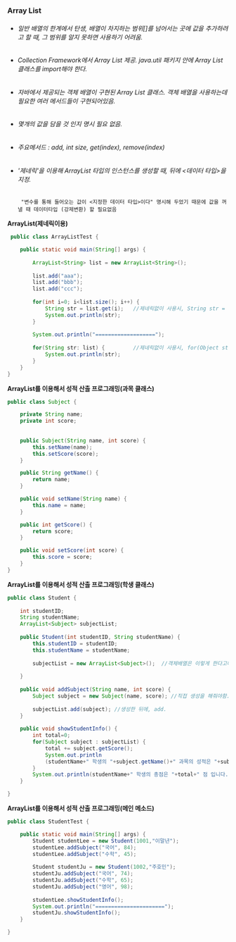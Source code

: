 ### Array List
* ###### 일반 배열의 한계에서 탄생, 배열이 차지하는 범위[]를 넘어서는 곳에 값을 추가하려고 할 때, 그 범위를 알지 못하면 사용하기 어려움. 
* ###### Collection Framework에서 Array List 제공. java.util 패키지 안에 Array List 클래스를 import해야 한다. 
* ###### 자바에서 제공되는 객체 배열이 구현된  Array List 클래스. 객체 배열을 사용하는데 필요한 여러 메서드들이 구현되어있음. 
* ###### 몇개의 값을 담을 것 인지 명시 필요 없음. 
* ###### 주요메서드 : add, int size, get(index), remove(index)
* ###### '제네릭'을 이용해 ArrayList 타입의 인스턴스를 생성할 때, 뒤에 <데이터 타입>을 지정. 
       "변수를 통해 들어오는 값이 <지정한 데이터 타입>이다" 명시해 두었기 때문에 값을 꺼낼 때 데이터타입 (강제변환) 할 필요없음   
       

**ArrayList(제네릭이용)**   
```java
 public class ArrayListTest {

	public static void main(String[] args) {
		
		ArrayList<String> list = new ArrayList<String>();
		
		list.add("aaa");
		list.add("bbb");
		list.add("ccc");
		
		for(int i=0; i<list.size(); i++) {
			String str = list.get(i);  	//제네릭없이 사용시, String str = (String)list.get(i);
			System.out.println(str);
		}
		
		System.out.println("===================");
		
		for(String str: list) {     	//제네릭없이 사용시, for(Object str: list)
			System.out.println(str);
		}		
	}
}
``` 
**ArrayList를 이용해서 성적 산출 프로그래밍(과목 클래스)** 
```java
public class Subject {

	private String name;
	private int score;
	
	
	public Subject(String name, int score) {
		this.setName(name);
		this.setScore(score);
	}

	public String getName() {
		return name;
	}

	public void setName(String name) {
		this.name = name;
	}

	public int getScore() {
		return score;
	}

	public void setScore(int score) {
		this.score = score;
	}
}
``` 
**ArrayList를 이용해서 성적 산출 프로그래밍(학생 클래스)** 
```java
public class Student {
	
	int studentID;
	String studentName;
	ArrayList<Subject> subjectList;
	
	public Student(int studentID, String studentName) {
		this.studentID = studentID;
		this.studentName = studentName;
		
		subjectList = new ArrayList<Subject>();  //객체배열은 이렇게 한다고해서 데이터가 생성된게 아님
																	
	}
	
	public void addSubject(String name, int score) {
		Subject subject = new Subject(name, score); //직접 생성을 해줘야함. (String은 상수풀에 있기 때문에 생성필요없지만!)
		
		subjectList.add(subject); //생성한 뒤에, add.
	}
	
	public void showStudentInfo() {
		int total=0;
		for(Subject subject : subjectList) {
			total += subject.getScore();
			System.out.println
			(studentName+" 학생의 "+subject.getName()+" 과목의 성적은 "+subject.getScore()+" 점 입니다.");
		}
		System.out.println(studentName+" 학생의 총점은 "+total+" 점 입니다." );
	}

}
``` 
**ArrayList를 이용해서 성적 산출 프로그래밍(메인 메소드)** 
```java
public class StudentTest {

	public static void main(String[] args) {
		Student studentLee = new Student(1001,"이말년");
		studentLee.addSubject("국어", 84);
		studentLee.addSubject("수학", 45);
		
		Student studentJu = new Student(1002,"주호민");
		studentJu.addSubject("국어", 74);
		studentJu.addSubject("수학", 65);
		studentJu.addSubject("영어", 98);
		
		studentLee.showStudentInfo();
		System.out.println("======================");
		studentJu.showStudentInfo();
	}

}

``` 
